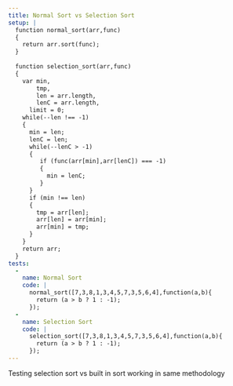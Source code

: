 ```yaml
---
title: Normal Sort vs Selection Sort
setup: |
  function normal_sort(arr,func)
  {
    return arr.sort(func);
  }
  
  function selection_sort(arr,func)
  {
    var min,
        tmp,
        len = arr.length,
        lenC = arr.length,
  	  limit = 0;
    while(--len !== -1)
    {
      min = len;
      lenC = len;
      while(--lenC > -1)
      {
         if (func(arr[min],arr[lenC]) === -1) 
         {
           min = lenC;
         }
      }
      if (min !== len) 
      {
        tmp = arr[len];
        arr[len] = arr[min];
        arr[min] = tmp;
      }
    }
    return arr;
  }
tests:
  -
    name: Normal Sort
    code: |
      normal_sort([7,3,8,1,3,4,5,7,3,5,6,4],function(a,b){
        return (a > b ? 1 : -1);
      });
  -
    name: Selection Sort
    code: |
      selection_sort([7,3,8,1,3,4,5,7,3,5,6,4],function(a,b){
        return (a > b ? 1 : -1);
      });
---
```

Testing selection sort vs built in sort working in same methodology
